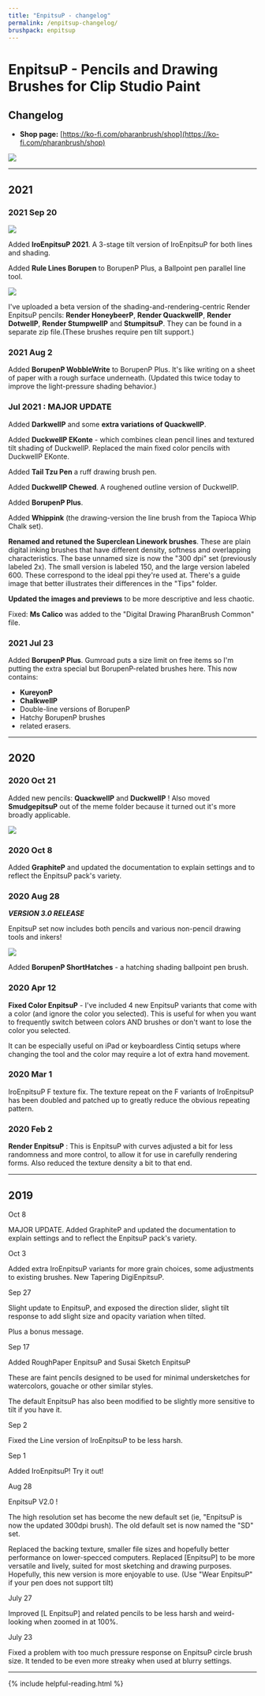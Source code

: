 ```yaml
---
title: "EnpitsuP - changelog"
permalink: /enpitsup-changelog/
brushpack: enpitsup
---
```


# EnpitsuP - Pencils and Drawing Brushes for Clip Studio Paint
## Changelog

- **Shop page:** [https://ko-fi.com/pharanbrush/shop](https://ko-fi.com/pharanbrush/shop)

![](img/enpitsup/enpitsup-sidebar-banner.png)

---
## 2021

### 2021 Sep 20

![](img/enpitsup/enpitsup-iroenpitsu-2021.gif)

Added **IroEnpitsuP 2021**. A 3-stage tilt version of IroEnpitsuP for both lines and shading.

Added **Rule Lines Borupen** to BorupenP Plus, a Ballpoint pen parallel line tool.

![](img/enpitsup/enpitsup-renderenpitsu-beta.png)

I've uploaded a beta version of the shading-and-rendering-centric Render EnpitsuP pencils: **Render HoneybeerP**, **Render QuackwellP**, **Render DotwellP**, **Render StumpwellP** and **StumpitsuP**. They can be found in a separate zip file.(These brushes require pen tilt support.)


### 2021 Aug 2

Added **BorupenP WobbleWrite** to BorupenP Plus. It's like writing on a sheet of paper with a rough surface underneath. (Updated this twice today to improve the light-pressure shading behavior.)


### Jul 2021 : MAJOR UPDATE

Added **DarkwellP** and some **extra variations of QuackwellP**.

Added **DuckwellP EKonte** - which combines clean pencil lines and textured tilt shading of DuckwellP. Replaced the main fixed color pencils with DuckwellP EKonte.

Added **Tail Tzu Pen** a ruff drawing brush pen.

Added **DuckwellP Chewed**. A roughened outline version of DuckwellP.

Added **BorupenP Plus**.

Added **Whippink** (the drawing-version the line brush from the Tapioca Whip Chalk set).

**Renamed and retuned the Superclean Linework brushes**. These are plain digital inking brushes that have different density, softness and overlapping characteristics. The base unnamed size is now the "300 dpi" set (previously labeled 2x). The small version is labeled 150, and the large version labeled 600. These correspond to the ideal ppi they're used at. There's a guide image that better illustrates their differences in the "Tips" folder.

**Updated the images and previews** to be more descriptive and less chaotic.

Fixed: **Ms Calico** was added to the "Digital Drawing PharanBrush Common" file.


### 2021 Jul 23

Added **BorupenP Plus**. Gumroad puts a size limit on free items so I'm putting the extra special but BorupenP-related brushes here. This now contains:

- **KureyonP**
- **ChalkwellP**
- Double-line versions of BorupenP
- Hatchy BorupenP brushes
- related erasers.


---

## 2020

### 2020 Oct 21

Added new pencils: **QuackwellP** and **DuckwellP** ! Also moved **SmudgepitsuP** out of the meme folder because it turned out it's more broadly applicable.

![](img/enpitsup/enpitsup-quackwell-bar.gif)

### 2020 Oct 8

Added **GraphiteP** and updated the documentation to explain settings and to reflect the EnpitsuP pack's variety.

### 2020 Aug 28

***VERSION 3.0 RELEASE***

EnpitsuP set now includes both pencils and various non-pencil drawing tools and inkers!

![](img/enpitsup/enpitsup-inkers-bar.gif)

Added **BorupenP ShortHatches** - a hatching shading ballpoint pen brush.


### 2020 Apr 12

**Fixed Color EnpitsuP** - I've included 4 new EnpitsuP variants that come with a color (and ignore the color you selected). This is useful for when you want to frequently switch between colors AND brushes or don't want to lose the color you selected.

It can be especially useful on iPad or keyboardless Cintiq setups where changing the tool and the color may require a lot of extra hand movement.

### 2020 Mar 1

IroEnpitsuP F texture fix. The texture repeat on the F variants of IroEnpitsuP has been doubled and patched up to greatly reduce the obvious repeating pattern.


### 2020 Feb 2

**Render EnpitsuP** : This is EnpitsuP with curves adjusted a bit for less randomness and more control, to allow it for use in carefully rendering forms. Also reduced the texture density a bit to that end.

---

## 2019

Oct 8

MAJOR UPDATE. Added GraphiteP and updated the documentation to explain settings and to reflect the EnpitsuP pack's variety.


Oct 3

Added extra IroEnpitsuP variants for more grain choices, some adjustments to existing brushes. New Tapering DigiEnpitsuP.


Sep 27

Slight update to EnpitsuP, and exposed the direction slider, slight tilt response to add slight size and opacity variation when tilted.

Plus a bonus message.


Sep 17

Added RoughPaper EnpitsuP and Susai Sketch EnpitsuP

These are faint pencils designed to be used for minimal undersketches for watercolors, gouache or other similar styles.

The default EnpitsuP has also been modified to be slightly more sensitive to tilt if you have it.


Sep 2

Fixed the Line version of IroEnpitsuP to be less harsh.


Sep 1

Added IroEnpitsuP! Try it out!


Aug 28

EnpitsuP V2.0 !

The high resolution set has become the new default set (ie, "EnpitsuP is now the updated 300dpi brush). The old default set is now named the "SD" set.

Replaced the backing texture, smaller file sizes and hopefully better performance on lower-specced computers. Replaced [EnpitsuP] to be more versatile and lively, suited for most sketching and drawing purposes. Hopefully, this new version is more enjoyable to use. (Use "Wear EnpitsuP" if your pen does not support tilt)


July 27

Improved [L EnpitsuP] and related pencils to be less harsh and weird-looking when zoomed in at 100%.


July 23

Fixed a problem with too much pressure response on EnpitsuP circle brush size. It tended to be even more streaky when used at blurry settings.


---

{% include helpful-reading.html %}
